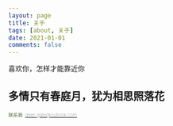 ```yaml
---
layout: page
title: 关于
tags: [about, 关于]
date: 2021-01-01
comments: false
---
```

    
喜欢你，怎样才能靠近你

## 多情只有春庭月，犹为相思照落花

<span style="font-size:0.6rem;font-weight:100;color:darkolivegreen">联系我: deer-gate@outlook.com</span>